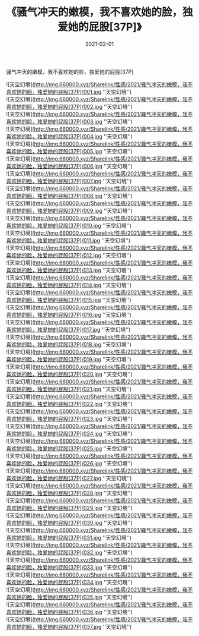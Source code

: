 ﻿---
layout: post
title:  《骚气冲天的嫩模，我不喜欢她的脸，独爱她的屁股[37P]》
date:   2021-02-01
img: http://img.660000.xyz/Sharelink/性感/2021/骚气冲天的嫩模，我不喜欢她的脸，独爱她的屁股[37P]/000.jpg
categories: [美女, 性感, 泳衣]
---

骚气冲天的嫩模，我不喜欢她的脸，独爱她的屁股[37P]



![天空幻境](http://img.660000.xyz/Sharelink/性感/2021/骚气冲天的嫩模，我不喜欢她的脸，独爱她的屁股[37P]/001.jpg ''天空幻境'') <br>
![天空幻境](http://img.660000.xyz/Sharelink/性感/2021/骚气冲天的嫩模，我不喜欢她的脸，独爱她的屁股[37P]/002.jpg ''天空幻境'') <br>
![天空幻境](http://img.660000.xyz/Sharelink/性感/2021/骚气冲天的嫩模，我不喜欢她的脸，独爱她的屁股[37P]/003.jpg ''天空幻境'') <br>
![天空幻境](http://img.660000.xyz/Sharelink/性感/2021/骚气冲天的嫩模，我不喜欢她的脸，独爱她的屁股[37P]/004.jpg ''天空幻境'') <br>
![天空幻境](http://img.660000.xyz/Sharelink/性感/2021/骚气冲天的嫩模，我不喜欢她的脸，独爱她的屁股[37P]/005.jpg ''天空幻境'') <br>
![天空幻境](http://img.660000.xyz/Sharelink/性感/2021/骚气冲天的嫩模，我不喜欢她的脸，独爱她的屁股[37P]/006.jpg ''天空幻境'') <br>
![天空幻境](http://img.660000.xyz/Sharelink/性感/2021/骚气冲天的嫩模，我不喜欢她的脸，独爱她的屁股[37P]/007.jpg ''天空幻境'') <br>
![天空幻境](http://img.660000.xyz/Sharelink/性感/2021/骚气冲天的嫩模，我不喜欢她的脸，独爱她的屁股[37P]/008.jpg ''天空幻境'') <br>
![天空幻境](http://img.660000.xyz/Sharelink/性感/2021/骚气冲天的嫩模，我不喜欢她的脸，独爱她的屁股[37P]/009.jpg ''天空幻境'') <br>
![天空幻境](http://img.660000.xyz/Sharelink/性感/2021/骚气冲天的嫩模，我不喜欢她的脸，独爱她的屁股[37P]/010.jpg ''天空幻境'') <br>
![天空幻境](http://img.660000.xyz/Sharelink/性感/2021/骚气冲天的嫩模，我不喜欢她的脸，独爱她的屁股[37P]/011.jpg ''天空幻境'') <br>
![天空幻境](http://img.660000.xyz/Sharelink/性感/2021/骚气冲天的嫩模，我不喜欢她的脸，独爱她的屁股[37P]/012.jpg ''天空幻境'') <br>
![天空幻境](http://img.660000.xyz/Sharelink/性感/2021/骚气冲天的嫩模，我不喜欢她的脸，独爱她的屁股[37P]/013.jpg ''天空幻境'') <br>
![天空幻境](http://img.660000.xyz/Sharelink/性感/2021/骚气冲天的嫩模，我不喜欢她的脸，独爱她的屁股[37P]/014.jpg ''天空幻境'') <br>
![天空幻境](http://img.660000.xyz/Sharelink/性感/2021/骚气冲天的嫩模，我不喜欢她的脸，独爱她的屁股[37P]/015.jpg ''天空幻境'') <br>
![天空幻境](http://img.660000.xyz/Sharelink/性感/2021/骚气冲天的嫩模，我不喜欢她的脸，独爱她的屁股[37P]/016.jpg ''天空幻境'') <br>
![天空幻境](http://img.660000.xyz/Sharelink/性感/2021/骚气冲天的嫩模，我不喜欢她的脸，独爱她的屁股[37P]/017.jpg ''天空幻境'') <br>
![天空幻境](http://img.660000.xyz/Sharelink/性感/2021/骚气冲天的嫩模，我不喜欢她的脸，独爱她的屁股[37P]/018.jpg ''天空幻境'') <br>
![天空幻境](http://img.660000.xyz/Sharelink/性感/2021/骚气冲天的嫩模，我不喜欢她的脸，独爱她的屁股[37P]/019.jpg ''天空幻境'') <br>
![天空幻境](http://img.660000.xyz/Sharelink/性感/2021/骚气冲天的嫩模，我不喜欢她的脸，独爱她的屁股[37P]/020.jpg ''天空幻境'') <br>
![天空幻境](http://img.660000.xyz/Sharelink/性感/2021/骚气冲天的嫩模，我不喜欢她的脸，独爱她的屁股[37P]/021.jpg ''天空幻境'') <br>
![天空幻境](http://img.660000.xyz/Sharelink/性感/2021/骚气冲天的嫩模，我不喜欢她的脸，独爱她的屁股[37P]/022.jpg ''天空幻境'') <br>
![天空幻境](http://img.660000.xyz/Sharelink/性感/2021/骚气冲天的嫩模，我不喜欢她的脸，独爱她的屁股[37P]/023.jpg ''天空幻境'') <br>
![天空幻境](http://img.660000.xyz/Sharelink/性感/2021/骚气冲天的嫩模，我不喜欢她的脸，独爱她的屁股[37P]/024.jpg ''天空幻境'') <br>
![天空幻境](http://img.660000.xyz/Sharelink/性感/2021/骚气冲天的嫩模，我不喜欢她的脸，独爱她的屁股[37P]/025.jpg ''天空幻境'') <br>
![天空幻境](http://img.660000.xyz/Sharelink/性感/2021/骚气冲天的嫩模，我不喜欢她的脸，独爱她的屁股[37P]/026.jpg ''天空幻境'') <br>
![天空幻境](http://img.660000.xyz/Sharelink/性感/2021/骚气冲天的嫩模，我不喜欢她的脸，独爱她的屁股[37P]/027.jpg ''天空幻境'') <br>
![天空幻境](http://img.660000.xyz/Sharelink/性感/2021/骚气冲天的嫩模，我不喜欢她的脸，独爱她的屁股[37P]/028.jpg ''天空幻境'') <br>
![天空幻境](http://img.660000.xyz/Sharelink/性感/2021/骚气冲天的嫩模，我不喜欢她的脸，独爱她的屁股[37P]/029.jpg ''天空幻境'') <br>
![天空幻境](http://img.660000.xyz/Sharelink/性感/2021/骚气冲天的嫩模，我不喜欢她的脸，独爱她的屁股[37P]/030.jpg ''天空幻境'') <br>
![天空幻境](http://img.660000.xyz/Sharelink/性感/2021/骚气冲天的嫩模，我不喜欢她的脸，独爱她的屁股[37P]/031.jpg ''天空幻境'') <br>
![天空幻境](http://img.660000.xyz/Sharelink/性感/2021/骚气冲天的嫩模，我不喜欢她的脸，独爱她的屁股[37P]/032.jpg ''天空幻境'') <br>
![天空幻境](http://img.660000.xyz/Sharelink/性感/2021/骚气冲天的嫩模，我不喜欢她的脸，独爱她的屁股[37P]/033.jpg ''天空幻境'') <br>
![天空幻境](http://img.660000.xyz/Sharelink/性感/2021/骚气冲天的嫩模，我不喜欢她的脸，独爱她的屁股[37P]/034.jpg ''天空幻境'') <br>
![天空幻境](http://img.660000.xyz/Sharelink/性感/2021/骚气冲天的嫩模，我不喜欢她的脸，独爱她的屁股[37P]/035.jpg ''天空幻境'') <br>
![天空幻境](http://img.660000.xyz/Sharelink/性感/2021/骚气冲天的嫩模，我不喜欢她的脸，独爱她的屁股[37P]/036.jpg ''天空幻境'') <br>
![天空幻境](http://img.660000.xyz/Sharelink/性感/2021/骚气冲天的嫩模，我不喜欢她的脸，独爱她的屁股[37P]/037.jpg ''天空幻境'') <br>